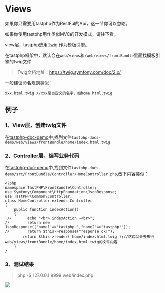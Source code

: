 # Views

如果你只需要用tastphp作为RestFul的Api，这一节你可以忽略。

如果你使用tastphp用作类似MVC的开发模式，请往下看。

view层，tastphp选用[Twig](https://twig.symfony.com/) 作为模板引擎。

在tastphp框架中，默认会在`web/views`和`/web/views/frontBundle`里面找模板引擎的twig文件

> Twig文档地址：https://twig.symfony.com/doc/2.x/

一般建议命名规则类似：

```
xxx.html.twig //xxx是自定义的名字，如home.html.twig
```

## 例子

### 1、View层，创建twig文件
在[tastphp-doc-demo](https://github.com/tastphp/tastphp-docs-demo)中,找到文件`tastphp-docs-demo/web/views/frontBundle/home/index.html.twig`

### 2、Controller层，编写业务代码

在[tastphp-doc-demo](https://github.com/tastphp/tastphp-docs-demo)中,找到文件`tastphp-docs-demo/src/FrontBundle/Controller/HomeController.php`,改下内容类似：

```
<?php
namespace TastPHP\FrontBundle\Controller;
use Symfony\Component\HttpFoundation\JsonResponse;
use TastPHP\Common\Controller;
class HomeController extends Controller
{
    public function indexAction()
    {
 //       echo "<br> indexAction ~<br>";
//        return new JsonResponse(['name1'=>'tastphp~',"name2"=>"tastphp!"]);
//        return $this->response("response ok!");
        return $this->render('home/index.html.twig');//这边就会去执行 web/views/frontBundle/home/index.html.twig的文件内容
    }
}
```

### 3、测试结果

> php -S 127.0.0.1:9999 web/index.php

![](https://raw.githubusercontent.com/tastphp/tastphp-docs/master/assets/WX20170430-144948.png)
